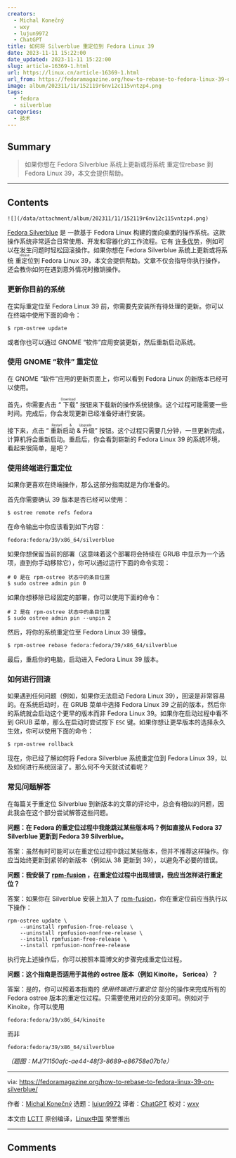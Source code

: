 ```yaml
---
creators:
  - Michal Konečný
  - wxy
  - lujun9972
  - ChatGPT
title: 如何将 Silverblue 重定位到 Fedora Linux 39
date: 2023-11-11 15:22:00
date_updated: 2023-11-11 15:22:00
slug: article-16369-1.html
url: https://linux.cn/article-16369-1.html
url_from: https://fedoramagazine.org/how-to-rebase-to-fedora-linux-39-on-silverblue/
image: album/202311/11/152119r6nv12c115vntzp4.png
tags:
  - fedora
  - silverblue
categories:
  - 技术
---
```


## Summary

> 如果你想在 Fedora Silverblue 系统上更新或将系统 重定位rebase 到 Fedora Linux 39，本文会提供帮助。

***

<!-- more -->

## Contents

`![](/data/attachment/album/202311/11/152119r6nv12c115vntzp4.png)`

[Fedora Silverblue](https://docs.fedoraproject.org/en-US/fedora-silverblue/) 是 一款基于 Fedora Linux 构建的面向桌面的操作系统。这款操作系统非常适合日常使用、开发和容器化的工作流程。它有 [许多优势](https://fedoramagazine.org/give-fedora-silverblue-a-test-drive/)，例如可以在发生问题时轻松回滚操作。如果你想在 Fedora Silverblue 系统上更新或将系统 <ruby> 重定位 <rt>  rebase </rt></ruby> 到 Fedora Linux 39，本文会提供帮助。文章不仅会指导你执行操作，还会教你如何在遇到意外情况时撤销操作。

### 更新你目前的系统

在实际重定位至 Fedora Linux 39 前，你需要先安装所有待处理的更新。你可以在终端中使用下面的命令：

```shell
$ rpm-ostree update
```

或者你也可以通过 GNOME “软件”应用安装更新，然后重新启动系统。

### 使用 GNOME “软件” 重定位

在 GNOME “软件”应用的更新页面上，你可以看到 Fedora Linux 的新版本已经可以使用。

首先，你需要点击 “<ruby> 下载 <rt>  Download </rt></ruby>” 按钮来下载新的操作系统镜像。这个过程可能需要一些时间。完成后，你会发现更新已经准备好进行安装。

接下来，点击 “<ruby> 重新启动 &amp; 升级 <rt>  Restart &amp; Upgrade </rt></ruby>” 按钮。这个过程只需要几分钟，一旦更新完成，计算机将会重新启动。重启后，你会看到崭新的 Fedora Linux 39 的系统环境，看起来很简单，是吧？

### 使用终端进行重定位

如果你更喜欢在终端操作，那么这部分指南就是为你准备的。

首先你需要确认 39 版本是否已经可以使用：

```shell
$ ostree remote refs fedora
```

在命令输出中你应该看到如下内容：

```shell
fedora:fedora/39/x86_64/silverblue
```

如果你想保留当前的部署（这意味着这个部署将会持续在 GRUB 中显示为一个选项，直到你手动移除它），你可以通过运行下面的命令实现：

```shell
# 0 是在 rpm-ostree 状态中的条目位置
$ sudo ostree admin pin 0
```

如果你想移除已经固定的部署，你可以使用下面的命令：

```shell
# 2 是在 rpm-ostree 状态中的条目位置
$ sudo ostree admin pin --unpin 2
```

然后，将你的系统重定位至 Fedora Linux 39 镜像。

```shell
$ rpm-ostree rebase fedora:fedora/39/x86_64/silverblue
```

最后，重启你的电脑，启动进入 Fedora Linux 39 版本。

### 如何进行回滚

如果遇到任何问题（例如，如果你无法启动 Fedora Linux 39），回滚是非常容易的。在系统启动时，在 GRUB 菜单中选择 Fedora Linux 39 之前的版本，然后你的系统就会启动这个更早的版本而非 Fedora Linux 39。如果你在启动过程中看不到 GRUB 菜单，那么在启动时尝试按下 `ESC` 键。如果你想让更早版本的选择永久生效，你可以使用下面的命令：

```shell
$ rpm-ostree rollback
```

现在，你已经了解如何将 Fedora Silverblue 系统重定位到 Fedora Linux 39，以及如何进行系统回滚了。那么何不今天就试试看呢？

### 常见问题解答

在每篇关于重定位 Silverblue 到新版本的文章的评论中，总会有相似的问题，因此我会在这个部分尝试解答这些问题。

**问题：在 Fedora 的重定位过程中我能跳过某些版本吗？例如直接从 Fedora 37 Silverblue 更新到 Fedora 39 Silverblue。**

答案：虽然有时可能可以在重定位过程中跳过某些版本，但并不推荐这样操作。你应当始终更新到紧邻的新版本（例如从 38 更新到 39），以避免不必要的错误。

**问题：我安装了 [rpm-fusion](https://rpmfusion.org/) ，在重定位过程中出现错误，我应当怎样进行重定位？**

答案：如果你在 Silverblue 安装上加入了 [rpm-fusion](https://rpmfusion.org/)，你在重定位前应当执行以下操作：

```shell
rpm-ostree update \
    --uninstall rpmfusion-free-release \
    --uninstall rpmfusion-nonfree-release \
    --install rpmfusion-free-release \
    --install rpmfusion-nonfree-release
```

执行完上述操作后，你可以按照本篇博文的步骤完成重定位过程。

**问题：这个指南是否适用于其他的 ostree 版本（例如 Kinoite， Sericea）？**

答案：是的，你可以照着本指南的 *使用终端进行重定位* 部分的操作来完成所有的 Fedora ostree 版本的重定位过程。只需要使用对应的分支即可。例如对于 Kinoite，你可以使用

```shell
fedora:fedora/39/x86_64/kinoite
```

而非

```shell
fedora:fedora/39/x86_64/silverblue
```

*（题图：MJ/71150afc-ae44-48f3-8689-e86758e07b1e）*

---

via: <https://fedoramagazine.org/how-to-rebase-to-fedora-linux-39-on-silverblue/>

作者：[Michal Konečný](https://fedoramagazine.org/author/zlopez/) 选题：[lujun9972](https://github.com/lujun9972) 译者：[ChatGPT](https://linux.cn/lctt/ChatGPT) 校对：[wxy](https://github.com/wxy)

本文由 [LCTT](https://github.com/LCTT/TranslateProject) 原创编译，[Linux中国](https://linux.cn/) 荣誉推出

***

## Comments
